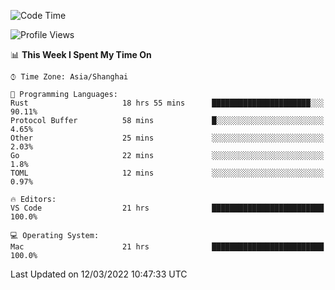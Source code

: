 <!--START_SECTION:waka-->
![Code Time](http://img.shields.io/badge/Code%20Time-1%2C082%20hrs%208%20mins-blue)

![Profile Views](http://img.shields.io/badge/Profile%20Views-4-blue)

📊 **This Week I Spent My Time On** 

```text
⌚︎ Time Zone: Asia/Shanghai

💬 Programming Languages: 
Rust                     18 hrs 55 mins      ██████████████████████░░░   90.11% 
Protocol Buffer          58 mins             █░░░░░░░░░░░░░░░░░░░░░░░░   4.65% 
Other                    25 mins             ░░░░░░░░░░░░░░░░░░░░░░░░░   2.03% 
Go                       22 mins             ░░░░░░░░░░░░░░░░░░░░░░░░░   1.8% 
TOML                     12 mins             ░░░░░░░░░░░░░░░░░░░░░░░░░   0.97%

🔥 Editors: 
VS Code                  21 hrs              █████████████████████████   100.0%

💻 Operating System: 
Mac                      21 hrs              █████████████████████████   100.0%

```


 Last Updated on 12/03/2022 10:47:33 UTC
<!--END_SECTION:waka-->
